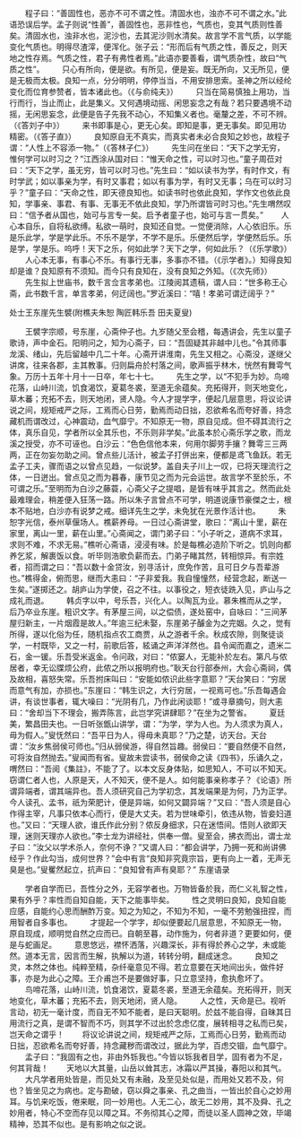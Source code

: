 <!-- { "loadSidebar": true } -->
　　程子曰：“善固性也，恶亦不可不谓之性。清固水也，浊亦不可不谓之水。”此语恐误后学。孟子则说“性善”，善固性也，恶非性也，气质也，变其气质则性善矣。清固水也，浊非水也，泥沙也，去其泥沙则水清矣。故言学不言气质，以学能变化气质也。明得尽渣滓，便浑化。张子云：“形而后有气质之性，善反之，则天地之性存焉。气质之性，君子有弗性者焉。”此语亦要善看，谓气质杂性，故曰“气质之性”。
　　只心有所向，便是欲。有所见，便是妄。既无所向，又无所见，便是无极而太极。良知一点，分分明明，停停当当，不用安排思索。圣神之所以经纶变化而位育参赞者，皆本诸此也。（《与俞纯夫》）
　　只当在简易慎独上用功，当行而行，当止而止，此是集义。又何遇境动摇、闲思妄念之有哉？若只要遇境不动摇，无闲思妄念，此便是告子先我不动心，不知集义者也。毫釐之差，不可不辨。（《答刘子中》）
　　来书即事是心，更无心矣。即知是事，更无事矣。即见用功精密。（《答子直》）
　　良知原自无不真实，而真实者未必合良知之妙也，故程子谓：“人性上不容添一物。”（《答林子仁》）
　　先生问在坐曰：“天下之学无穷，惟何学可以时习之？”江西涂从国对曰：“惟天命之性，可以时习也。”童子周莅对曰：“天下之学，虽无穷，皆可以时习也。”先生曰：“如以读书为学，有时作文，有时学武；如以事亲为学，有时又事君；如以有事为学，有时又无事；乌在可以时习乎？”童子曰：“天命之性，即天德良知也。如读书时也依此良知，学作文也依此良知，学事亲、事君、有事、无事无不依此良知，学乃所谓皆可时习也。”先生喟然叹曰：“信予者从国也，始可与言专一矣。启予者童子也，始可与言一贯矣。”
　　人心本自乐，自将私欲缚。私欲一萌时，良知还自觉。一觉便消除，人心依旧乐。乐是乐此学，学是学此乐。不乐不是学，不学不是乐。乐便然后学，学便然后乐。乐是学，学是乐。呜呼！天下之乐，何如此学？天下之学，何如此乐？（《乐学歌》）
　　人心本无事，有事心不乐。有事行无事，多事亦不错。（《示学者》。）知得良知却是谁？良知原有不须知。而今只有良知在，没有良知之外知。（《次先师》）
　　先生拟上世庙书，数千言佥言孝弟也。江陵阅其遗稿，谓人曰：“世多称王心斋，此书数千言，单言孝弟，何迂阔也。”罗近溪曰：“嘻！孝弟可谓迂阔乎？”

处士王东崖先生襞(附樵夫朱恕 陶匠韩乐吾 田夫夏叟)

　　王襞字宗顺，号东崖，心斋仲子也。九岁随父至会稽，每遇讲会，先生以童子歌诗，声中金石。阳明问之，知为心斋子，曰：“吾固疑其非越中儿也。”令其师事龙溪、绪山，先后留越中几二十年。心斋开讲淮南，先生又相之。心斋没，遂继父讲席，往来各郡，主其教事。归则扁舟於村落之间，歌声振乎林木，恍然有舞雩气象。万历十五年十月十一日卒，年七十七。
　　先生之学，以“不犯手为妙。鸟啼花落，山峙川流，饥食渴饮，夏葛冬裘，至道无余蕴矣。充拓得开，则天地变化，草木蕃；充拓不去，则天地闭，贤人隐。今人才提学字，便起几层意思，将议论讲说之间，规矩戒严之际，工焉而心日劳，勤焉而动日拙，忍欲希名而夸好善，持念藏机而谓改过，心神震动，血气靡宁。不知原无一物，原自见成。但不碍其流行之体，真乐自见，学者所以全其乐也，不乐则非学矣。”此虽本於心斋乐学之歌，而龙溪之授受，亦不可诬也。白沙云：“色色信他本来，何用尔脚劳手攘？舞雩三三两两，正在勿妄勿助之间。曾点些儿活计，被孟子打併出来，便都是鸢飞鱼跃。若无孟子工夫，骤而语之以曾点见趋，一似说梦。盖自夫子川上一叹，已将天理流行之体，一日迸出。曾点见之而为暮春，康节见之而为元会运世。故言学不至於乐，不可谓之乐。”至明而为白沙之藤蓑，心斋父子之提唱，是皆有味乎其言之。然而此处最难理会，稍差便入狂荡一路。所以朱子言曾点不可学，明道说康节豪傑之士，根本不贴地，白沙亦有说梦之戒。细详先生之学，未免犹在光景作活计也。
　　朱恕字光信，泰州草偃场人。樵薪养母。一日过心斋讲堂，歌曰：“离山十里，薪在家里，离山一里，薪在山里。”心斋闻之，谓门弟子曰：“小子听之，道病不求耳，求则不难，不求无易。”樵听心斋语，浸浸有味。於是每樵必造阶下听之。饥则向都养乞浆，解裹饭以食。听毕则浩歌负薪而去。门弟子睹其然，转相惊异。有宗姓者，招而谓之曰：“吾以数十金贷汝，别寻活计，庶免作苦，且可日夕与吾辈游也。”樵得金，俯而思，继而大恚曰：“子非爱我。我自憧憧然，经营念起，断送一生矣。”遂掷还之。胡庐山为学使，召之不往。以事役之，短衣徒跣入见，庐山与之成礼而退。
　　韩贞字以中，号乐吾，兴化人。以陶瓦为业。慕朱樵而从之学，后乃卒业东崖。粗识文字。有茅屋三间，以之偿债，遂处窑中，自咏曰：“三间茅屋归新主，一片烟霞是故人。”年逾三纪未娶，东崖弟子醵金为之完姻。久之，觉有所得，遂以化俗为任，随机指点农工商贾，从之游者千余。秋成农隙，则聚徒谈学，一村既毕，又之一村，前歌后答，絃诵之声洋洋然也。县令闻而嘉之，遗米二石，金一锾。乐吾受米返金。令问政，对曰：“侬窭人，无能补於左右。第凡与侬居者，幸无讼牒烦公府，此侬之所以报明府也。”耿天台行部泰州，大会心斋祠，偶及故相，喜怒失常。乐吾拊床叫曰：“安能如侬识此些字意耶？”天台笑曰：“穷居而意气有加，亦损也。”东崖曰：“韩生识之，大行穷居，一视焉可也。”乐吾每遇会讲，有谈世事者，辄大噪曰：“光阴有几，乃作此闲谈耶！”或寻章摘句，则大恚曰：“舍却当下不理会，搬弄陈言，此岂学究讲肆耶？”在坐为之警省。
　　夏廷美，繁昌田夫也。一日听张甑山讲学，谓：“为学，学为人也。为人须求为真人，毋为假人。”叟怃然曰：“吾平日为人，得毋未真耶？”乃之楚，访天台。天台谓：“汝乡焦弱侯可师也。”归从弱侯游，得自然旨趣。弱侯曰：“要自然便不自然，可将汝自然抛去。”叟闻而有省。叟故未尝读书，弱侯命之读《四书》，乐诵久之，喟然曰：“吾阅《集註》，不能了了。以本文反身体贴，如思知人，不可以不知天。窃谓仁者人也，人原是天，人不知天，便不是人。如何能事亲称孝子？《论语》所谓异端者，谓其端异也。吾人须研究自己为学初念，其发端果是为何，乃为正学。今人读孔、孟书，祇为荣肥计，便是异端，如何又闢异端？”又曰：“吾人须是自心作得主宰，凡事只依本心而行，便是大丈夫。若为世味牵引，依违从物，皆妾妇道也。”又曰：“天理人欲，谁氏作此分别？侬反身细求，只在迷悟间。悟则人欲即天理，迷则天理亦人欲也。”李士龙为讲经社，供奉一僧。叟至会，拂衣而出，谓士龙子曰：“汝父以学术杀人，奈何不诤？”又谓人曰：“都会讲学，乃拥一死和尚讲佛经乎？作此勾当，成何世界？”会中有言“良知非究竟宗旨，更有向上一着，无声无臭是也。”叟矍然起立，抗声曰：“良知曾有声有臭耶？”
东崖语录

　　学者自学而已，吾性分之外，无容学者也。万物皆备於我，而仁义礼智之性，果有外乎？率性而自知自能，天下之能事毕矣。
　　性之灵明曰良知，良知自能应感，自能约心思而酬酢万变。知之为知之，不知为不知，一毫不劳勉强扭捏，而用智者自多事也。
　　才提起一个学字，却似便要起几层意思，不知原无一物，原自现成，顺明觉自然之应而已。自朝至暮，动作施为，何者非道？更要如何，便是与蛇画足。
　　意思悠远，襟怀洒落，兴趣深长，非有得於养心之学，未或能然。道本无言，因言而生解，执解以为道，转转分明，翻成迷念。
　　良知之灵，本然之体也。纯粹至精，杂纤毫意见不得。若立意要在天地间出头，做件好事，亦是为此心之障。王介甫岂不是要做好事，只立意坚持，愈执愈坏了。
　　鸟啼花落，山峙川流，饥食渴饮，夏葛冬裘，至道无余蕴矣。充拓得开，则天地变化，草木蕃；充拓不去，则天地闭，贤人隐。
　　人之性，天命是已。视听言动，初无一毫计度，而自无不知不能者，是曰天聪明。於兹不能自得，自昧其日用流行之真，是谓不智而不巧，则其学不过出於念虑亿度，展转相寻之私而已矣，岂天命之谓乎！
　　将议论讲说之间，规矩戒严之际，工焉而心日劳，勤焉而动日拙，忍欲希名而夸好善，持念藏秽而谓改过，据此为学，百虑交锢，血气靡宁。
　　孟子曰：“我固有之也，非由外铄我也。”今皆以铄我者目学，固有者为不足，何其背哉！
　　天地以大其量，山岳以耸其志，冰霜以严其操，春阳以和其气。
　　大凡学者用处皆是，而见处又有未融，及至见处似是，而用处又若不及，何也？皆坐见之为病也。定与勘破，窃以舜之事亲、孔之曲当，一皆出於自心之妙用耳。与饥来吃饭，倦来眠，同一妙用也。人无二心，故无二妙用，其不及舜、孔之妙用者，特心不空而存见以障之耳。不务彻其心之障，而徒以圣人圆神之效，毕竭精神，恐其不似也。是有影响之似之说。
